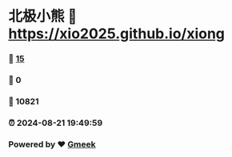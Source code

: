 # 北极小熊 :link: https://xio2025.github.io/xiong 
### :page_facing_up: [15](https://xio2025.github.io/xiong/tag.html) 
### :speech_balloon: 0 
### :hibiscus: 10821 
### :alarm_clock: 2024-08-21 19:49:59 
### Powered by :heart: [Gmeek](https://github.com/Meekdai/Gmeek)
